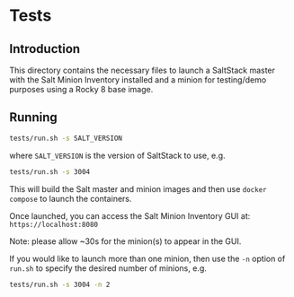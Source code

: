 # Tests

## Introduction

This directory contains the necessary files to launch a SaltStack master with the Salt Minion Inventory installed and a minion for testing/demo purposes using a Rocky 8 base image.

## Running

```bash
tests/run.sh -s SALT_VERSION
```

where `SALT_VERSION` is the version of SaltStack to use, e.g.

```bash
tests/run.sh -s 3004
```

This will build the Salt master and minion images and then use `docker compose` to launch the containers.

Once launched, you can access the Salt Minion Inventory GUI at: `https://localhost:8080`

Note: please allow ~30s for the minion(s) to appear in the GUI.

If you would like to launch more than one minion, then use the `-n` option of `run.sh` to specify the desired number of minions, e.g.

```bash
tests/run.sh -s 3004 -n 2
```
